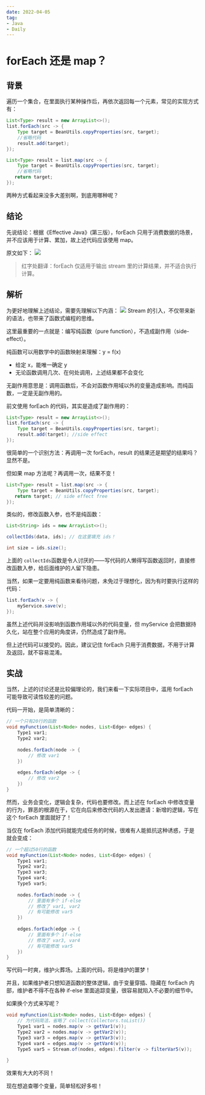 ```yaml
---
date: 2022-04-05
tag:
- Java
- Daily
---
```


# forEach 还是 map？
## 背景
遍历一个集合，在里面执行某种操作后，再依次返回每一个元素，常见的实现方式有：
```java
List<Type> result = new ArrayList<>();
list.forEach(src -> {
    Type target = BeanUtils.copyProperties(src, target);
    //省略代码
    result.add(target);
});
```

```java
List<Type> result = list.map(src -> {
    Type target = BeanUtils.copyProperties(src, target);
    //省略代码
   return target;
});
```

两种方式看起来没多大差别啊，到底用哪种呢？
## 结论
先说结论：根据《Effective Java》(第三版），forEach 只用于消费数据的场景，并不应该用于计算、累加，故上述代码应该使用 map。

原文如下：
![](https://raw.gitmirror.com/levy9527/image-holder/main/md-image-kit/1654151903594-61668916-08c9-4349-9429-024742b14fac.png)
> 红字处翻译：forEach 仅适用于输出 stream 里的计算结果，并不适合执行计算。


## 解析
为更好地理解上述结论，需要先理解以下内涵：
![](https://raw.gitmirror.com/levy9527/image-holder/main/md-image-kit/1654153524133-3fcb016b-8dae-4482-807b-952b5dd0ca6e.png)
Stream 的引入，不仅带来新的语法，也带来了函数式编程的思维。

这里最重要的一点就是：编写纯函数（pure function），不造成副作用（side-effect）。

纯函数可以用数学中的函数映射来理解：y = f(x)

- 给定 x，能唯一确定 y
- 无论函数调用几次、在何处调用，上述结果都不会变化

无副作用意思是：调用函数后，不会对函数作用域以外的变量造成影响。而纯函数，一定是无副作用的。

前文使用 forEach 的代码，其实是造成了副作用的：
```java
List<Type> result = new ArrayList<>();
list.forEach(src -> {
    Type target = BeanUtils.copyProperties(src, target);
    result.add(target); //side effect
});
```
很简单的一个识别方法：再调用一次 forEach，result 的结果还是期望的结果吗？显然不是。

但如果 map 方法呢？再调用一次，结果不变！
```java
List<Type> result = list.map(src -> {
    Type target = BeanUtils.copyProperties(src, target);
   return target; // side effect free
});
```

类似的，修改函数入参，也不是纯函数：
```java
List<String> ids = new ArrayList<>();

collectIds(data, ids); // 在这里填充 ids！

int size = ids.size(); 
```
上面的 `collectIds`函数是令人讨厌的——写代码的人懒得写函数返回时，直接修改函数入参，给后面维护的人留下隐患。

当然，如果一定要用纯函数来看待问题，未免过于理想化，因为有时要执行这样的代码：
```java
list.forEach(v -> {
    myService.save(v);
});
```
虽然上述代码并没影响到函数作用域以外的代码变量，但 myService 会把数据持久化，站在整个应用的角度讲，仍然造成了副作用。 

但上述代码可以接受的。因此，建议记住 forEach 只用于消费数据，不用于计算及返回，就不容易混淆。
## 实战
当然，上述的讨论还是比较偏理论的，我们来看一下实际项目中，滥用 forEach 可能导致可读性较差的问题。

代码一开始，是简单清晰的：
```java
// 一个只有20行的函数
void myFunction(List<Node> nodes, List<Edge> edges) {
    Type1 var1;
    Type2 var2;
    
    nodes.forEach(node -> {
        // 修改 var1
    })
      
    edges.forEach(edge -> {
        // 修改 var2
    })
}
```
然而，业务会变化，逻辑会复杂，代码也要修改。而上述在 forEach 中修改变量的行为，罪恶的根源在于，它在向后来修改代码的人发出邀请：新增的逻辑，写在这个 forEach 里面就好了！

当仅在 forEach 添加代码就能完成任务的时候，很难有人能抵抗这种诱惑，于是就会变成：
```java
// 一个超过50行的函数
void myFunction(List<Node> nodes, List<Edge> edges) {
    Type1 var1;
    Type2 var2;
    Type3 var3;
    Type4 var4;
    Type5 var5;
    
    nodes.forEach(node -> {
        // 里面有多个 if-else
        // 修改了 var1, var2
        // 有可能修改 var5
    })
      
    edges.forEach(edge -> {
        // 里面有多个 if-else
        // 修改了 var3, var4
        // 有可能修改 var5
    })
}
```
写代码一时爽，维护火葬场。上面的代码，将是维护的噩梦！

并且，如果维护者只想知道函数的整体逻辑，由于变量穿插、隐藏在 forEach 内部，维护者不得不在各种 if-else 里面追踪变量，很容易就陷入不必要的细节中。

如果换个方式来写呢？
```java
void myFunction(List<Node> nodes, List<Edge> edges) {   
    // 为代码简洁，省略了 collect(Collectors.toList())
    Type1 var1 = nodes.map(v -> getVar1(v));
    Type2 var2 = nodes.map(v -> getVar2(v));
    Type3 var3 = edges.map(v -> getVar3(v));
    Type4 var4 = edges.map(v -> getVar4(v));
    Type5 var5 = Stream.of(nodes, edges).filter(v -> filterVar5(v));
    
}
```
效果有大大的不同！

现在想追查哪个变量，简单轻松好多啦！

